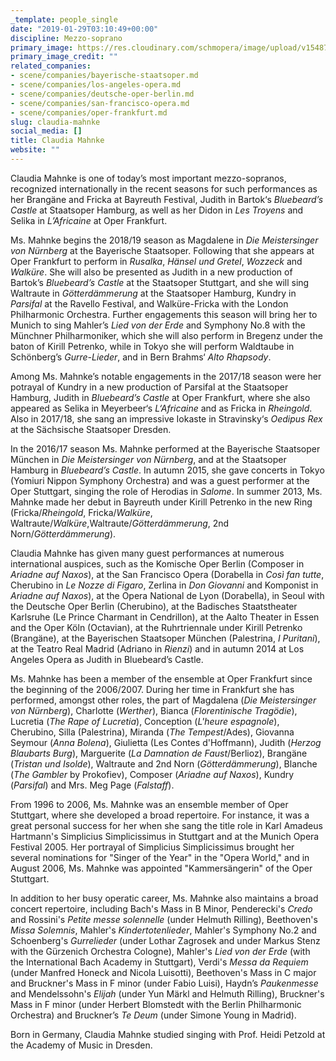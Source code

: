 ```yaml
---
_template: people_single
date: "2019-01-29T03:10:49+00:00"
discipline: Mezzo-soprano
primary_image: https://res.cloudinary.com/schmopera/image/upload/v1548731300/media/2019/01/ClaudiaMahnke.jpg
primary_image_credit: ""
related_companies:
- scene/companies/bayerische-staatsoper.md
- scene/companies/los-angeles-opera.md
- scene/companies/deutsche-oper-berlin.md
- scene/companies/san-francisco-opera.md
- scene/companies/oper-frankfurt.md
slug: claudia-mahnke
social_media: []
title: Claudia Mahnke
website: ""
---
```

Claudia Mahnke is one of today’s most important mezzo-sopranos, recognized internationally in the recent seasons for such performances as her Brangäne and Fricka at Bayreuth Festival, Judith in Bartok‘s _Bluebeard’s Castle_ at Staatsoper Hamburg, as well as her Didon in _Les Troyens_ and Selika in _L’Africaine_ at Oper Frankfurt.

Ms. Mahnke begins the 2018/19 season as Magdalene in _Die Meistersinger von Nürnberg_ at the Bayerische Staatsoper. Following that she appears at Oper Frankfurt to perform in _Rusalka_, _Hänsel und Gretel_, _Wozzeck_ and _Walküre_. She will also be presented as Judith in a new production of Bartok’s _Bluebeard’s Castle_ at the Staatsoper Stuttgart, and she will sing Waltraute in _Götterdämmerung_ at the Staatsoper Hamburg, Kundry in _Parsifal_ at the Ravello Festival, and Walküre-Fricka with the London Philharmonic Orchestra. Further engagements this season will bring her to Munich to sing Mahler’s _Lied von der Erde_ and Symphony No.8 with the Münchner Philharmoniker, which she will also perform in Bregenz under the baton of Kirill Petrenko, while in Tokyo she will perform Waldtaube in Schönberg’s _Gurre-Lieder_, and in Bern Brahms‘ _Alto Rhapsody_.

Among Ms. Mahnke’s notable engagements in the 2017/18 season were her potrayal of Kundry in a new production of Parsifal at the Staatsoper Hamburg, Judith in _Bluebeard’s Castle_ at Oper Frankfurt, where she also appeared as Selika in Meyerbeer‘s _L‘Africaine_ and as Fricka in _Rheingold_. Also in 2017/18, she sang an impressive Iokaste in Stravinsky‘s _Oedipus Rex_ at the Sächsische Staatsoper Dresden.

In the 2016/17 season Ms. Mahnke performed at the Bayerische Staatsoper München in _Die Meistersinger von Nürnberg_, and at the Staatsoper Hamburg in _Bluebeard’s Castle_. In autumn 2015, she gave concerts in Tokyo (Yomiuri Nippon Symphony Orchestra) and was a guest performer at the Oper Stuttgart, singing the role of Herodias in _Salome_. In summer 2013, Ms. Mahnke made her debut in Bayreuth under Kirill Petrenko in the new Ring (Fricka/_Rheingold_, Fricka/_Walküre_, Waltraute/_Walküre_,Waltraute/_Götterdämmerung_, 2nd Norn/_Götterdämmerung_).

Claudia Mahnke has given many guest performances at numerous international auspices, such as the Komische Oper Berlin (Composer in _Ariadne auf Naxos_), at the San Francisco Opera (Dorabella in _Così fan tutte_, Cherubino in _Le Nozze di Figaro_, Zerlina in _Don Giovanni_ and Komponist in _Ariadne auf Naxos_), at the Opera National de Lyon (Dorabella), in Seoul with the Deutsche Oper Berlin (Cherubino), at the Badisches Staatstheater Karlsruhe (Le Prince Charmant in Cendrillon), at the Aalto Theater in Essen and the Oper Köln (Octavian), at the Ruhrtriennale under Kirill Petrenko (Brangäne), at the Bayerischen Staatsoper München (Palestrina, _I Puritani_), at the Teatro Real Madrid (Adriano in _Rienzi_) and in autumn 2014 at Los Angeles Opera as Judith in Bluebeard’s Castle.

Ms. Mahnke has been a member of the ensemble at Oper Frankfurt since the beginning of the 2006/2007. During her time in Frankfurt she has performed, amongst other roles, the part of Magdalena (_Die Meistersinger von Nürnberg_), Charlotte (_Werther_), Bianca (_Florentinische Tragödie_), Lucretia (_The Rape of Lucretia_), Conception (_L'heure espagnole_), Cherubino, Silla (Palestrina), Miranda (_The Tempest_/Ades), Giovanna Seymour (_Anna Bolena_), Giulietta (Les Contes d'Hoffmann), Judith (_Herzog Blaubarts Burg_), Marguerite (_La Damnation de Faust_/Berlioz), Brangäne (_Tristan und Isolde_), Waltraute and 2nd Norn (_Götterdämmerung_), Blanche (_The Gambler_ by Prokofiev), Composer (_Ariadne auf Naxos_), Kundry (_Parsifal_) and Mrs. Meg Page (_Falstaff_).

From 1996 to 2006, Ms. Mahnke was an ensemble member of Oper Stuttgart, where she developed a broad repertoire. For instance, it was a great personal success for her when she sang the title role in Karl Amadeus Hartmann's Simplicius Simplicissimus in Stuttgart and at the Munich Opera Festival 2005. Her portrayal of Simplicius Simplicissimus brought her several nominations for "Singer of the Year" in the "Opera World," and in August 2006, Ms. Mahnke was appointed "Kammersängerin" of the Oper Stuttgart.

In addition to her busy operatic career, Ms. Mahnke also maintains a broad concert repertoire, including Bach's Mass in B Minor, Penderecki's _Credo_ and Rossini's _Petite messe solennelle_ (under Helmuth Rilling), Beethoven's _Missa Solemnis_, Mahler's _Kindertotenlieder_, Mahler's Symphony No.2 and Schoenberg's _Gurrelieder_ (under Lothar Zagrosek and under Markus Stenz with the Gürzenich Orchestra Cologne), Mahler's _Lied von der Erde_ (with the International Bach Academy in Stuttgart), Verdi's _Messa da Requiem_ (under Manfred Honeck and Nicola Luisotti), Beethoven's Mass in C major and Bruckner's Mass in F minor (under Fabio Luisi), Haydn’s _Paukenmesse_ and Mendelssohn's _Elijah_ (under Yun Märkl and Helmuth Rilling), Bruckner's Mass in F minor (under Herbert Blomstedt with the Berlin Philharmonic Orchestra) and Bruckner’s _Te Deum_ (under Simone Young in Madrid).

Born in Germany, Claudia Mahnke studied singing with Prof. Heidi Petzold at the Academy of Music in Dresden.